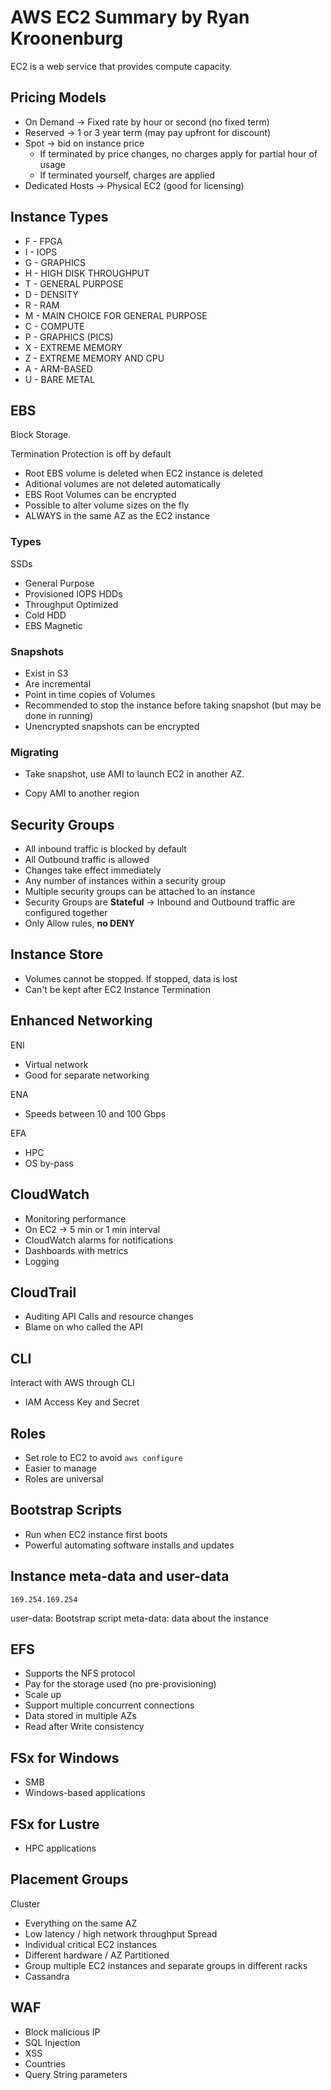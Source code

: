 # AWS EC2 Summary by Ryan Kroonenburg

EC2 is a web service that provides compute capacity.

## Pricing Models

* On Demand -> Fixed rate by hour or second (no fixed term)
* Reserved -> 1 or 3 year term (may pay upfront for discount)
* Spot -> bid on instance price
  * If terminated by price changes, no charges apply for partial hour of usage
  * If terminated yourself, charges are applied
* Dedicated Hosts -> Physical EC2 (good for licensing)

## Instance Types

* F - FPGA
* I - IOPS
* G - GRAPHICS
* H - HIGH DISK THROUGHPUT
* T - GENERAL PURPOSE
* D - DENSITY
* R - RAM
* M - MAIN CHOICE FOR GENERAL PURPOSE
* C - COMPUTE
* P - GRAPHICS (PICS)
* X - EXTREME MEMORY
* Z - EXTREME MEMORY AND CPU
* A - ARM-BASED
* U - BARE METAL

## EBS

Block Storage.

Termination Protection is off by default

* Root EBS volume is deleted when EC2 instance is deleted
* Aditional volumes are not deleted automatically
* EBS Root Volumes can be encrypted
* Possible to alter volume sizes on the fly
* ALWAYS in the same AZ as the EC2 instance

### Types

SSDs
* General Purpose
* Provisioned IOPS
HDDs
* Throughput Optimized
* Cold HDD
* EBS Magnetic

### Snapshots

* Exist in S3
* Are incremental
* Point in time copies of Volumes
* Recommended to stop the instance before taking snapshot (but may be done in running)
* Unencrypted snapshots can be encrypted

### Migrating

* Take snapshot, use AMI to launch EC2 in another AZ.

* Copy AMI to another region

## Security Groups

* All inbound traffic is blocked by default
* All Outbound traffic is allowed
* Changes take effect immediately
* Any number of instances within a security group
* Multiple security groups can be attached to an instance
* Security Groups are **Stateful** -> Inbound and Outbound traffic are configured together
* Only Allow rules, **no DENY**

## Instance Store

* Volumes cannot be stopped. If stopped, data is lost
* Can't be kept after EC2 Instance Termination

## Enhanced Networking

ENI
* Virtual network
* Good for separate networking

ENA
* Speeds between 10 and 100 Gbps

EFA
* HPC
* OS by-pass

## CloudWatch

* Monitoring performance
* On EC2 -> 5 min or 1 min interval
* CloudWatch alarms for notifications
* Dashboards with metrics
* Logging

## CloudTrail

* Auditing API Calls and resource changes
* Blame on who called the API

## CLI

Interact with AWS through CLI

* IAM Access Key and Secret

## Roles

* Set role to EC2 to avoid `aws configure`
* Easier to manage
* Roles are universal

## Bootstrap Scripts

* Run when EC2 instance first boots
* Powerful automating software installs and updates

## Instance meta-data and user-data

`169.254.169.254`

user-data: Bootstrap script
meta-data: data about the instance

## EFS

* Supports the NFS protocol
* Pay for the storage used (no pre-provisioning)
* Scale up
* Support multiple concurrent connections
* Data stored in multiple AZs
* Read after Write consistency

## FSx for Windows

* SMB
* Windows-based applications

## FSx for Lustre

* HPC applications

## Placement Groups

Cluster
* Everything on the same AZ
* Low latency / high network throughput
Spread
* Individual critical EC2 instances
* Different hardware / AZ
Partitioned
* Group multiple EC2 instances and separate groups in different racks
* Cassandra

## WAF

* Block malicious IP
* SQL Injection
* XSS
* Countries
* Query String parameters
